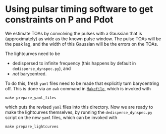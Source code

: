 # Using pulsar timing software to get constraints on P and Pdot

We estimate TOAs by convolving the pulses with a Gaussian that is (approximately) as wide as the known pulse window.
The pulse TOAs will be the peak lag, and the width of this Gaussian will be the errors on the TOAs.

The lightcurves need to be

- dedispersed to infinite frequency (this happens by default in `dedisperse_dynspec.py`), and
- *not* barycentred.

To do this, fresh `yaml` files need to be made that explicitly turn barycentring off.
This is done via an `awk` command in [`Makefile`](Makefile), which is invoked with

```
make prepare_yaml_files
```

which puts the revised `yaml` files into this directory.
Now we are ready to make the lightcurves themselves, by running the `dedisperse_dynspec.py` script on the new `yaml` files, which can be invoked with

```
make prepare_lightcurves
```
